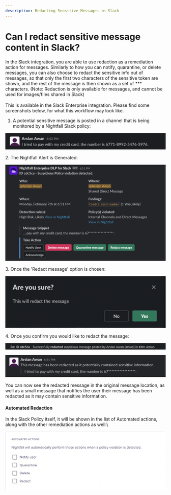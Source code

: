 ```yaml
---
description: Redacting Sensitive Messages in Slack
---
```


# Can I redact sensitive message content in Slack?

In the Slack integration, you are able to use redaction as a remediation action for messages. Similarly to how you can notify, quarantine, or delete messages, you can also choose to redact the sensitive info out of messages, so that only the first two characters of the sensitive token are shown, and the rest of the message is then shown as a set of \*\*\* characters. (Note: Redaction is only available for messages, and cannot be used for images/files shared in Slack)\
\
This is available in the Slack Enterprise integration. Please find some screenshots below, for what this workflow may look like.

1. A potential sensitive message is posted in a channel that is being monitored by a Nightfall Slack policy:

![](<../../.gitbook/assets/Screen Shot 2022-02-07 at 6.52.30 PM.png>)

2\. The Nightfall Alert is Generated:

![](<../../.gitbook/assets/Screen Shot 2022-02-07 at 6.51.37 PM.png>)

3\. Once the 'Redact message' option is chosen:

![](<../../.gitbook/assets/Screen Shot 2022-02-07 at 6.51.49 PM.png>)

4\. Once you confirm you would like to redact the message:

![An audit log is generated showing that a redaction action was taken on the message](<../../.gitbook/assets/Screen Shot 2022-02-07 at 6.51.59 PM.png>)

![The original message has now been redacted](<../../.gitbook/assets/Screen Shot 2022-02-07 at 6.52.12 PM.png>)

You can now see the redacted message in the original message location, as well as a small message that notifies the user their message has been redacted as it may contain sensitive information.

#### Automated Redaction

In the Slack Policy itself, it will be shown in the list of Automated actions, along with the other remediation actions as well:\


![You can use this option from the console to automatically redact sensitive messages within Slack](<../../.gitbook/assets/Screen Shot 2022-02-07 at 6.53.11 PM.png>)
